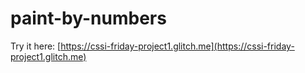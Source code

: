 # paint-by-numbers
Try it here: [https://cssi-friday-project1.glitch.me](https://cssi-friday-project1.glitch.me)
